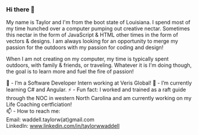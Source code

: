 ### Hi there 👋

My name is Taylor and I'm from the boot state of Louisiana. I spend most of my time hunched over a computer pumping out creative nectar. Sometimes this nectar in the form of JavaScript & HTML other times in the form of vectors & designs. I am always looking for an opportunity to merge my passion for the outdoors with my passion for coding and design!

When I am not creating on my computer, my time is typically spent outdoors, with family & friends, or traveling. Whatever it is I'm doing though, the goal is to learn more and fuel the fire of passion!

🔭 - I’m a Software Developer Intern working at Veris Global!
🌱 - I’m currently learning C# and Angular.
⚡ - Fun fact: I worked and trained as a raft guide through the NOC in western North Carolina and am currently working on my Life Coaching certficiation!  
📫 - How to reach me:  
Email: waddell.taylorw(at)gmail.com  
LinkedIn: www.linkedin.com/in/taylorwwaddell
